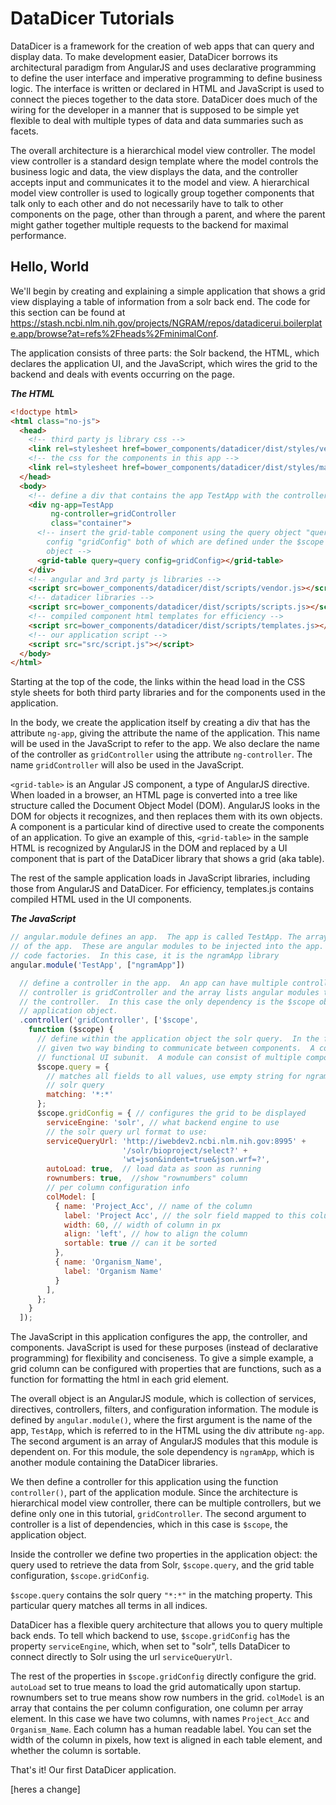 # DataDicer Tutorials

DataDicer is a framework for the creation of web apps that can query and display data.  To make development easier, DataDicer borrows its architectural paradigm from AngularJS and uses declarative programming to define the user interface and imperative programming to define business logic.  The interface is written or declared in HTML and JavaScript is used to connect  the pieces together to the data store.  DataDicer does much of the wiring for the developer in a manner that is supposed to be simple yet flexible to deal with multiple types of data and data summaries such as facets.

The overall architecture is a hierarchical model view controller.  The model view controller is a standard design template where the model controls the business logic and data, the view displays the data, and the controller accepts input and communicates it to the model and view.  A hierarchical model view controller is used to logically group together components that talk only to each other and do not necessarily have to talk to other components on the page, other than through a parent, and where the parent might gather together multiple requests to the backend for maximal performance.

## Hello, World

We'll begin by creating and explaining a simple application that shows a grid view displaying a table of information from a solr back end.   The code for this section can be found at https://stash.ncbi.nlm.nih.gov/projects/NGRAM/repos/datadicerui.boilerplate.app/browse?at=refs%2Fheads%2FminimalConf.

The application consists of three parts: the Solr backend, the HTML, which declares the application UI, and the JavaScript, which wires the grid to the backend and deals with events occurring on the page.

***The HTML***

```html
<!doctype html>
<html class="no-js">
  <head>
    <!-- third party js library css -->
    <link rel=stylesheet href=bower_components/datadicer/dist/styles/vendor.css>
    <!-- the css for the components in this app -->
    <link rel=stylesheet href=bower_components/datadicer/dist/styles/main.css>
  </head>
  <body>
    <!-- define a div that contains the app TestApp with the controller gridController. -->
    <div ng-app=TestApp 
         ng-controller=gridController 
         class="container">
      <!-- insert the grid-table component using the query object "query" and the 
        config "gridConfig" both of which are defined under the $scope application 
        object -->
      <grid-table query=query config=gridConfig></grid-table>
    </div>
    <!-- angular and 3rd party js libraries -->
    <script src=bower_components/datadicer/dist/scripts/vendor.js></script>
    <!-- datadicer libraries -->
    <script src=bower_components/datadicer/dist/scripts/scripts.js></script>
    <!-- compiled component html templates for efficiency -->
    <script src=bower_components/datadicer/dist/scripts/templates.js></script>
    <!-- our application script -->
    <script src="src/script.js"></script>
  </body>
</html>
```

Starting at the top of the code, the links within the head load in the CSS style sheets for both third party libraries and for the components used in the application.

In the body, we create the application itself by creating a div that has the attribute `ng-app`, giving the attribute the name of the application.  This name will be used in the JavaScript to refer to the app.  We also declare the name of the controller as `gridController` using the attribute `ng-controller`.  The name `gridController` will also be used in the JavaScript.

`<grid-table>` is an Angular JS component, a type of AngularJS directive.  When loaded in a browser, an HTML page is converted into a tree like structure called the Document Object Model (DOM).  AngularJS looks in the DOM for objects it recognizes, and then replaces them with its own objects.  A component is a particular kind of directive used to create the components of an application.  To give an example of this, `<grid-table>` in the sample HTML is recognized by AngularJS in the DOM and replaced by a UI component that is part of the DataDicer library that shows a grid (aka table).

The rest of the sample application loads in JavaScript libraries, including those from AngularJS and DataDicer.  For efficiency, templates.js contains compiled HTML used in the UI components.

***The JavaScript***

```javascript
// angular.module defines an app.  The app is called TestApp. The array lists dependencies 
// of the app.  These are angular modules to be injected into the app.  Angular modules are
// code factories.  In this case, it is the ngramApp library
angular.module('TestApp', ["ngramApp"]) 

  // define a controller in the app.  An app can have multiple controllers.  The name of the
  // controller is gridController and the array lists angular modules that are dependencies of
  // the controller.  In this case the only dependency is the $scope object, which is the
  // application object.
  .controller('gridController', ['$scope', 
    function ($scope) {
      // define within the application object the solr query.  In the future, this will be
      // given two way binding to communicate between components.  A component is the smallest
      // functional UI subunit.  A module can consist of multiple components.
      $scope.query = { 
        // matches all fields to all values, use empty string for ngram query and *:* for 
        // solr query
        matching: '*:*'
      };
      $scope.gridConfig = { // configures the grid to be displayed
        serviceEngine: 'solr', // what backend engine to use
        // the solr query url format to use:
        serviceQueryUrl: 'http://iwebdev2.ncbi.nlm.nih.gov:8995' +
                         '/solr/bioproject/select?' +
                         'wt=json&indent=true&json.wrf=?',
        autoLoad: true,  // load data as soon as running
        rownumbers: true,  //show "rownumbers" column
        // per column configuration info
        colModel: [
          { name: 'Project_Acc', // name of the column
            label: 'Project Acc', // the solr field mapped to this column
            width: 60, // width of column in px
            align: 'left', // how to align the column
            sortable: true // can it be sorted
          }, 
          { name: 'Organism_Name',
            label: 'Organism Name'
          }
        ],
      };
    }
  ]);
```

The JavaScript in this application configures the app, the controller, and components.  JavaScript is used for these purposes (instead of declarative programming) for flexibility and conciseness.  To give a simple example, a grid column can be configured with properties that are functions, such as a function for formatting the html in each grid element.

The overall object is an AngularJS module, which is collection of services, directives, controllers, filters, and configuration information.  The module is defined by `angular.module()`, where the first argument is the name of the app, `TestApp`, which is referred to in the HTML using the div attribute `ng-app`. The second argument is an array of AngularJS modules that this module is dependent on. For this module, the sole dependency is `ngramApp`, which is another module containing the DataDicer libraries.

We then define a controller for this application using the function `controller()`, part of the application module. Since the architecture is hierarchical model view controller, there can be multiple controllers, but we define only one in this tutorial, `gridController`.  The second argument to controller is a list of dependencies, which in this case is `$scope`, the application object.

Inside the controller we define two properties in the application object: the query used to retrieve the data from Solr, `$scope.query`, and the grid table configuration, `$scope.gridConfig`.

`$scope.query` contains the solr query `"*:*"` in the matching property.  This particular query matches all terms in all indices.

DataDicer has a flexible query architecture that allows you to query multiple back ends.  To tell which backend to use, `$scope.gridConfig` has the property `serviceEngine`, which, when set to "solr", tells DataDicer to connect directly to Solr using the url `serviceQueryUrl`. 

The rest of the properties in `$scope.gridConfig` directly configure the grid. `autoLoad` set to true means to load the grid automatically upon startup.  rownumbers set to true means show row numbers in the grid. `colModel` is an array that contains the per column configuration, one column per array element. In this case we have two columns, with names `Project_Acc` and `Organism_Name`. Each column has a human readable label. You can set the width of the column in pixels, how text is aligned in each table element, and whether the column is sortable.

That's it!  Our first DataDicer application.

[heres a change]